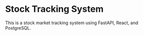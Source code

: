 # Stock Tracking System
This is a stock market tracking system using FastAPI, React, and PostgreSQL.